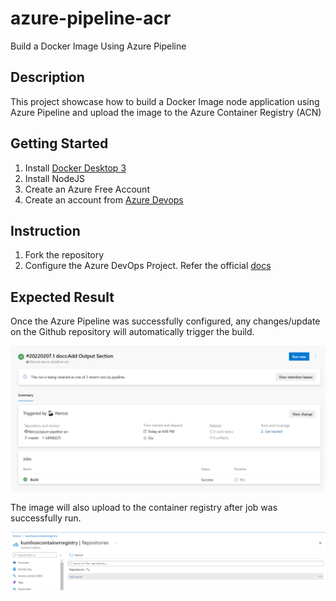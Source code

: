 # azure-pipeline-acr
Build a Docker Image Using Azure Pipeline

## Description
This project showcase how to build a Docker Image node application using Azure Pipeline and upload the image
to the Azure Container Registry (ACN)

## Getting Started
1. Install [Docker Desktop 3](https://docs.docker.com/desktop/windows/release-notes/3.x/)
2. Install NodeJS
3. Create an Azure Free Account
3. Create an account from [Azure Devops](https://go.microsoft.com/fwlink/?LinkId=307137)

## Instruction
1. Fork the repository
2. Configure the Azure DevOps Project. Refer the official [docs](https://docs.microsoft.com/en-us/azure/devops/pipelines/ecosystems/containers/acr-template?view=azure-devops&viewFallbackFrom=tfs-2018)

## Expected Result
Once the Azure Pipeline was successfully configured, any changes/update on the Github repository will automatically trigger the build.

![Build Job](./screens/acn_01.PNG)

The image will also upload to the container registry after job was successfully run.

![Azure Container Registry](./screens/acn_02.PNG)